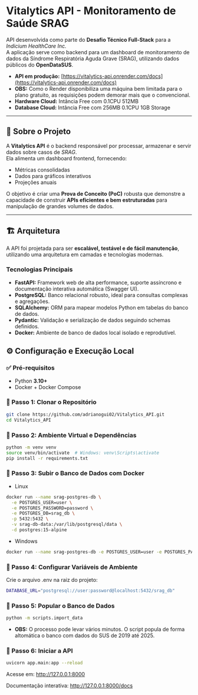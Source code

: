 # Vitalytics API - Monitoramento de Saúde SRAG

API desenvolvida como parte do **Desafio Técnico Full-Stack** para a _Indicium HealthCare Inc._  
A aplicação serve como backend para um dashboard de monitoramento de dados da Síndrome Respiratória Aguda Grave (SRAG), utilizando dados públicos do **OpenDataSUS**.

- **API em produção:** [https://vitalytics-api.onrender.com/docs](https://vitalytics-api.onrender.com/docs)
- **OBS:** Como o Render disponibiliza uma máquina bem limitada para o plano gratuito, as requisições podem demorar mais que o convencional.
- **Hardware Cloud:** Intância Free com 0.1CPU 512MB
- **Database Cloud:** Intância Free com 256MB 0.1CPU 1GB Storage

---

## 📌 Sobre o Projeto

A **Vitalytics API** é o backend responsável por processar, armazenar e servir dados sobre casos de _SRAG_.  
Ela alimenta um dashboard frontend, fornecendo:

- Métricas consolidadas
- Dados para gráficos interativos
- Projeções anuais

O objetivo é criar uma **Prova de Conceito (PoC)** robusta que demonstre a capacidade de construir **APIs eficientes e bem estruturadas** para manipulação de grandes volumes de dados.

---

## 🏗 Arquitetura

A API foi projetada para ser **escalável, testável e de fácil manutenção**, utilizando uma arquitetura em camadas e tecnologias modernas.

### Tecnologias Principais

- **FastAPI:** Framework web de alta performance, suporte assíncrono e documentação interativa automática (Swagger UI).
- **PostgreSQL:** Banco relacional robusto, ideal para consultas complexas e agregações.
- **SQLAlchemy:** ORM para mapear modelos Python em tabelas do banco de dados.
- **Pydantic:** Validação e serialização de dados seguindo schemas definidos.
- **Docker:** Ambiente de banco de dados local isolado e reprodutível.

## ⚙ Configuração e Execução Local

### ✅ Pré-requisitos

- Python **3.10+**
- Docker + Docker Compose

### 🔹 Passo 1: Clonar o Repositório

```bash
git clone https://github.com/adrianogui02/Vitalytics_API.git
cd Vitalytics_API
```

### 🔹 Passo 2: Ambiente Virtual e Dependências

```bash
python -m venv venv
source venv/bin/activate  # Windows: venv\Scripts\activate
pip install -r requirements.txt
```

### 🔹 Passo 3: Subir o Banco de Dados com Docker

- Linux

```bash
docker run --name srag-postgres-db \
  -e POSTGRES_USER=user \
  -e POSTGRES_PASSWORD=password \
  -e POSTGRES_DB=srag_db \
  -p 5432:5432 \
  -v srag-db-data:/var/lib/postgresql/data \
  -d postgres:15-alpine
```

- Windows

```bash
docker run --name srag-postgres-db -e POSTGRES_USER=user -e POSTGRES_PASSWORD=password -e POSTGRES_DB=srag_db -p 5432:5432 -v srag-db-data:/var/lib/postgresql/data -d postgres:15-alpine
```

### 🔹 Passo 4: Configurar Variáveis de Ambiente

Crie o arquivo .env na raiz do projeto:

```bash
DATABASE_URL="postgresql://user:password@localhost:5432/srag_db"
```

### 🔹 Passo 5: Popular o Banco de Dados

```bash
python -m scripts.import_data
```

- **OBS:** O processo pode levar vários minutos. O script popula de forma altomática o banco com dados do SUS de 2019 até 2025.

### 🔹 Passo 6: Iniciar a API

```bash
uvicorn app.main:app --reload
```

Acesse em: http://127.0.0.1:8000

Documentação interativa: http://127.0.0.1:8000/docs
